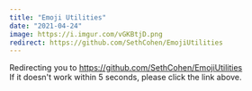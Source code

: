 ```yaml
---
title: "Emoji Utilities"
date: "2021-04-24"
image: https://i.imgur.com/vGKBtjD.png
redirect: https://github.com/SethCohen/EmojiUtilities
---
```


Redirecting you to https://github.com/SethCohen/EmojiUtilities
<br/>
If it doesn't work within 5 seconds, please click the link above.